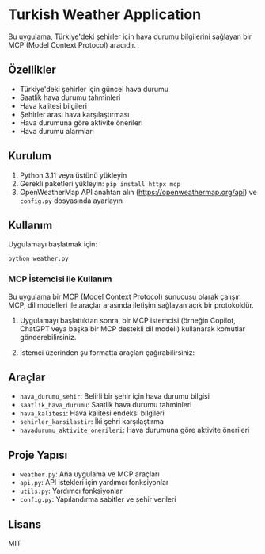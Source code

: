 # Turkish Weather Application

Bu uygulama, Türkiye'deki şehirler için hava durumu bilgilerini sağlayan bir MCP (Model Context Protocol) aracıdır.

## Özellikler

- Türkiye'deki şehirler için güncel hava durumu
- Saatlik hava durumu tahminleri
- Hava kalitesi bilgileri
- Şehirler arası hava karşılaştırması
- Hava durumuna göre aktivite önerileri
- Hava durumu alarmları

## Kurulum

1. Python 3.11 veya üstünü yükleyin
2. Gerekli paketleri yükleyin: `pip install httpx mcp`
3. OpenWeatherMap API anahtarı alın (https://openweathermap.org/api) ve `config.py` dosyasında ayarlayın

## Kullanım

Uygulamayı başlatmak için:

```bash
python weather.py
```

### MCP İstemcisi ile Kullanım

Bu uygulama bir MCP (Model Context Protocol) sunucusu olarak çalışır. MCP, dil modelleri ile araçlar arasında iletişim sağlayan açık bir protokoldür.

1. Uygulamayı başlattıktan sonra, bir MCP istemcisi (örneğin Copilot, ChatGPT veya başka bir MCP destekli dil modeli) kullanarak komutlar gönderebilirsiniz.

2. İstemci üzerinden şu formatta araçları çağırabilirsiniz:

## Araçlar

- `hava_durumu_sehir`: Belirli bir şehir için hava durumu bilgisi
- `saatlik_hava_durumu`: Saatlik hava durumu tahminleri
- `hava_kalitesi`: Hava kalitesi endeksi bilgileri
- `sehirler_karsilastir`: İki şehri karşılaştırma
- `havadurumu_aktivite_onerileri`: Hava durumuna göre aktivite önerileri

## Proje Yapısı

- `weather.py`: Ana uygulama ve MCP araçları
- `api.py`: API istekleri için yardımcı fonksiyonlar
- `utils.py`: Yardımcı fonksiyonlar
- `config.py`: Yapılandırma sabitler ve şehir verileri

## Lisans

MIT
